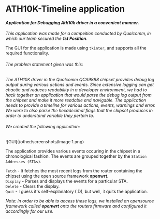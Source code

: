 # ATH10K-Timeline application

#### *Application for Debugging Ath10k driver in a convenient manner.*
_This application was made for a compeition conducted by Qualcomm, in which our team secured the **1st Position**._

The GUI for the application is made using `tkinter`, and supports all the required functionality.

###### The problem statement given was this:<br>
_The ATH10K driver in the Qualcomm *QCA9888* chipset provides debug log output during various actions and events. Since extensive logging can get chaotic and reduces readability in a developer environment, we had to hack together an application that would parse the debug log output from the chipset and make it more readable and navigable. The application needs to provide a timeline for various actions, events, warnings and error. We were to also parse the hexadecimal flags that the chipset produces in order to understand variable they pertain to._

###### We created the following application:
![GUI](/other/screenshots/Image 1.png)

The application provides various events occuring in the chipset in a chronological fashion. The events are grouped together by the `Station Addresses (STAs)`.

`Fetch` - It fetches the most recent logs from the router containing the chipset using the open source framework **openwrt**.<br>
`Display` - Parses and displays the events for a particular STA.<br>
`Delete` - Clears the display. <br>
`Quit` - I guess it's self-explanatory (:D), but well, it quits the application.

_Note: In order to be able to access these logs, we installed an opensource framework called **openwrt** onto the routers firmware and configured it accordingly for our use._

